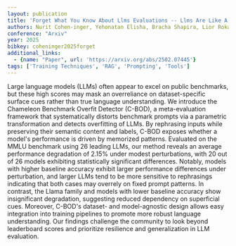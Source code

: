 ```yaml
---
layout: publication
title: 'Forget What You Know About Llms Evaluations -- Llms Are Like A Chameleon'
authors: Nurit Cohen-inger, Yehonatan Elisha, Bracha Shapira, Lior Rokach, Seffi Cohen
conference: "Arxiv"
year: 2025
bibkey: coheninger2025forget
additional_links:
  - {name: "Paper", url: 'https://arxiv.org/abs/2502.07445'}
tags: ['Training Techniques', 'RAG', 'Prompting', 'Tools']
---
```

Large language models (LLMs) often appear to excel on public benchmarks, but
these high scores may mask an overreliance on dataset-specific surface cues
rather than true language understanding. We introduce the Chameleon Benchmark
Overfit Detector (C-BOD), a meta-evaluation framework that systematically
distorts benchmark prompts via a parametric transformation and detects
overfitting of LLMs. By rephrasing inputs while preserving their semantic
content and labels, C-BOD exposes whether a model's performance is driven by
memorized patterns. Evaluated on the MMLU benchmark using 26 leading LLMs, our
method reveals an average performance degradation of 2.15% under modest
perturbations, with 20 out of 26 models exhibiting statistically significant
differences. Notably, models with higher baseline accuracy exhibit larger
performance differences under perturbation, and larger LLMs tend to be more
sensitive to rephrasings indicating that both cases may overrely on fixed
prompt patterns. In contrast, the Llama family and models with lower baseline
accuracy show insignificant degradation, suggesting reduced dependency on
superficial cues. Moreover, C-BOD's dataset- and model-agnostic design allows
easy integration into training pipelines to promote more robust language
understanding. Our findings challenge the community to look beyond leaderboard
scores and prioritize resilience and generalization in LLM evaluation.

